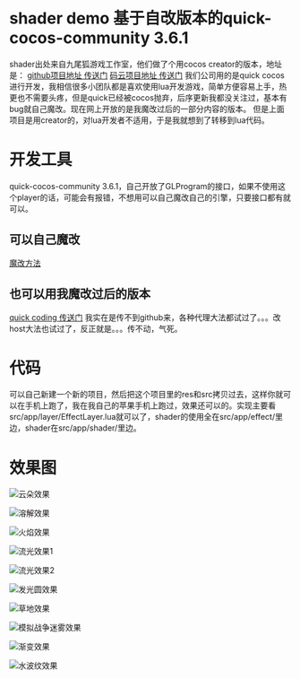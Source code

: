 # shader demo 基于自改版本的quick-cocos-community 3.6.1
shader出处来自九尾狐游戏工作室，他们做了个用cocos creator的版本，地址是：
[github项目地址 传送门](https://github.com/fylz1125/ShaderDemos)
[码云项目地址 传送门](https://gitee.com/darkmoon/ShaderDemos)
我们公司用的是quick cocos进行开发，我相信很多小团队都是喜欢使用lua开发游戏，简单方便容易上手，热更也不需要头疼，但是quick已经被cocos抛弃，后序更新我都没关注过，基本有bug就自己魔改。现在网上开放的是我魔改过后的一部分内容的版本。
但是上面项目是用creator的，对lua开发者不适用，于是我就想到了转移到lua代码。

# 开发工具
quick-cocos-community 3.6.1，自己开放了GLProgram的接口，如果不使用这个player的话，可能会有报错，不想用可以自己魔改自己的引擎，只要接口都有就可以。
## 可以自己魔改
[魔改方法](http://xianwx.xyz/2018/08/22/quick-cocos-GLProgram/)

## 也可以用我魔改过后的版本
[quick coding 传送门](https://coding.net/u/xianwx/p/my_quick_3.6/git)
我实在是传不到github来，各种代理大法都试过了。。。改host大法也试过了，反正就是。。。传不动，气死。

# 代码
可以自己新建一个新的项目，然后把这个项目里的res和src拷贝过去，这样你就可以在手机上跑了，我在我自己的苹果手机上跑过，效果还可以的。实现主要看src/app/layer/EffectLayer.lua就可以了，shader的使用全在src/app/effect/里边，shader在src/app/shader/里边。

# 效果图
![云朵效果](/screenshots/cloud.gif)

![溶解效果](/screenshots/dissolve.gif)

![火焰效果](/screenshots/flame.gif)

![流光效果1](/screenshots/fluxay_1.gif)

![流光效果2](/screenshots/fluxay_2.gif)

![发光圆效果](/screenshots/glow_circle.gif)

![草地效果](/screenshots/grassy.gif)

![模拟战争迷雾效果](/screenshots/search_light.gif)

![渐变效果](/screenshots/transfer.gif)

![水波纹效果](/screenshots/water_wave.gif)
